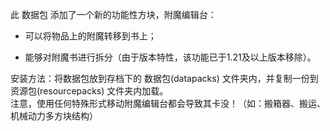 此 数据包 添加了一个新的功能性方块，附魔编辑台：

- 可以将物品上的附魔转移到书上；
  
- 能够对附魔书进行拆分（由于版本特性，该功能已于1.21及以上版本移除）。


安装方法：将数据包放到存档下的 数据包(datapacks) 文件夹内，并复制一份到 资源包(resourcepacks) 文件夹内加载。                                                              
注意，使用任何特殊形式移动附魔编辑台都会导致其卡没！（如：搬箱器、搬运、机械动力多方块结构）
